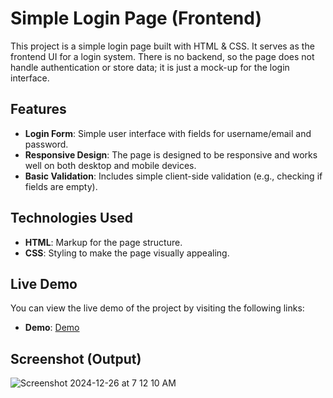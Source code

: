 # Simple Login Page (Frontend)

This project is a simple login page built with HTML & CSS. It serves as the frontend UI for a login system. There is no backend, so the page does not handle authentication or store data; it is just a mock-up for the login interface.

## Features

- **Login Form**: Simple user interface with fields for username/email and password.
- **Responsive Design**: The page is designed to be responsive and works well on both desktop and mobile devices.
- **Basic Validation**: Includes simple client-side validation (e.g., checking if fields are empty).

## Technologies Used

- **HTML**: Markup for the page structure.
- **CSS**: Styling to make the page visually appealing.

## Live Demo

You can view the live demo of the project by visiting the following links:

- **Demo**: [Demo](https://kaushalsahu07.github.io/Templates/login/index.html)

## Screenshot (Output)

![Screenshot 2024-12-26 at 7 12 10 AM](https://github.com/user-attachments/assets/10815c3e-5163-422a-89dd-ae8b82a9f4fd)
